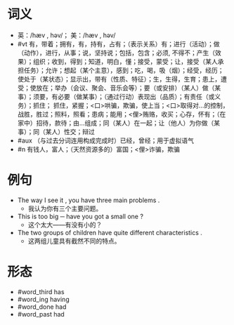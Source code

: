 # 词义
- 英：/hæv , həv/； 美：/hæv , həv/
- #vt 有，带着；拥有，有，持有，占有；（表示关系）有；进行（活动）；做（动作），进行，从事；说，坚持说；包括，包含；必须, 不得不；产生（效果）；组织；收到，得到；知道，明白，懂；接受，蒙受；让，接受（某人承担任务）；允许；想起（某个主意），感到；吃，喝，吸（烟）；经受，经历；使处于（某状态）；显示出，带有（性质、特征）；生，生得，生育；患上，遭受；使放在；举办（会议、聚会、音乐会等）；要（或安排）（某人）做（某事）；须要，有必要（做某事）；（通过行动）表现出（品质）；有责任（或义务）；抓住； 抓住，紧握；<口>哄骗，欺骗，使上当；<口>取得对…的控制，战胜，胜过；照料，照看；患病；能用；<俚>贿赂，收买；心存，怀有；（在家中）招待，款待；由…组成；同（某人）在一起；让（他人）为你做（某事）；同（某人）性交；辩过
- #aux （与过去分词连用构成完成时）已经，曾经；用于虚拟语气
- #n 有钱人，富人；（天然资源多的）富国；<俚>诈骗，欺骗
# 例句
- The way I see it , you have three main problems .
	- 我认为你有三个主要问题。
- This is too big ─ have you got a small one ?
	- 这个太大——有没有小的？
- The two groups of children have quite different characteristics .
	- 这两组儿童具有截然不同的特点。
# 形态
- #word_third has
- #word_ing having
- #word_done had
- #word_past had
